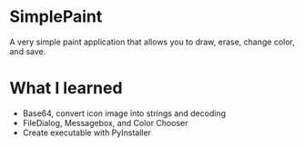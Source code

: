 # SimplePaint
A very simple paint application that allows you to draw, erase, change color, and save.

# What I learned
* Base64, convert icon image into strings and decoding
* FileDialog, Messagebox, and Color Chooser
* Create executable with PyInstaller
